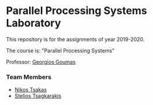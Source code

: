# Parallel Processing Systems Laboratory

This repository is for the assignments of year 2019-2020.

The course is: "Parallel Processing Systems"

Professor: [Georgios Goumas](http://www.cslab.ntua.gr/~goumas/)

### Team Members
- [Nikos Tsakas](https://github.com/ZeptrodOglyvox)
- [Stelios Tsagkarakis](https://github.com/steliostss)
